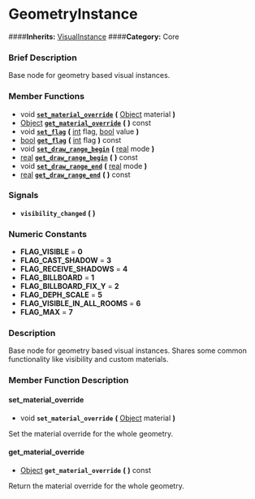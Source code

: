 #  GeometryInstance  
####**Inherits:** [VisualInstance](class_visualinstance)
####**Category:** Core

###  Brief Description  
Base node for geometry based visual instances.

###  Member Functions 
  * void  **[`set_material_override`](#set_material_override)**  **(** [Object](class_object) material  **)**
  * [Object](class_object)  **[`get_material_override`](#get_material_override)**  **(** **)** const
  * void  **[`set_flag`](#set_flag)**  **(** [int](class_int) flag, [bool](class_bool) value  **)**
  * [bool](class_bool)  **[`get_flag`](#get_flag)**  **(** [int](class_int) flag  **)** const
  * void  **[`set_draw_range_begin`](#set_draw_range_begin)**  **(** [real](class_real) mode  **)**
  * [real](class_real)  **[`get_draw_range_begin`](#get_draw_range_begin)**  **(** **)** const
  * void  **[`set_draw_range_end`](#set_draw_range_end)**  **(** [real](class_real) mode  **)**
  * [real](class_real)  **[`get_draw_range_end`](#get_draw_range_end)**  **(** **)** const

###  Signals  
  *  **`visibility_changed`**  **(** **)**

###  Numeric Constants  
  * **FLAG_VISIBLE** = **0**
  * **FLAG_CAST_SHADOW** = **3**
  * **FLAG_RECEIVE_SHADOWS** = **4**
  * **FLAG_BILLBOARD** = **1**
  * **FLAG_BILLBOARD_FIX_Y** = **2**
  * **FLAG_DEPH_SCALE** = **5**
  * **FLAG_VISIBLE_IN_ALL_ROOMS** = **6**
  * **FLAG_MAX** = **7**

###  Description  
Base node for geometry based visual instances. Shares some common functionality like visibility and custom materials.

###  Member Function Description  

#### <a name="set_material_override">set_material_override</a>
  * void  **`set_material_override`**  **(** [Object](class_object) material  **)**

Set the material override for the whole geometry.

#### <a name="get_material_override">get_material_override</a>
  * [Object](class_object)  **`get_material_override`**  **(** **)** const

Return the material override for the whole geometry.
